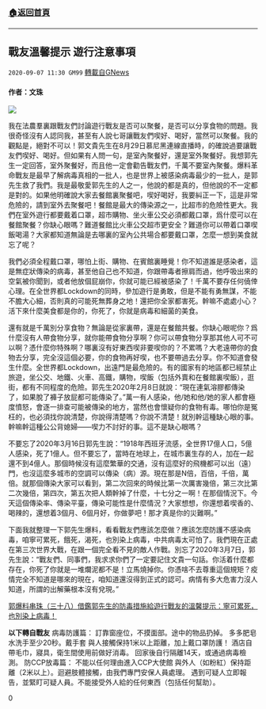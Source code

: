 ###  [:house:返回首頁](https://github.com/ourhimalayas/txt)
---

## 戰友溫馨提示 遊行注意事項
`2020-09-07 11:30 GM99` [轉載自GNews](https://gnews.org/zh-hant/339576/)

#### **作者：文珠**

![](https://s3.amazonaws.com/gnews-media-offload/wp-content/uploads/2020/09/07112732/Cover-2.jpg)

我在法農羣裏跟戰友們討論遊行戰友是否可以聚餐，是否可以分享食物的問題。我很奇怪沒有人認同我，甚至有人說七哥讓戰友們喫好、喝好，當然可以聚餐。我的觀點是，絕對不可以！郭文貴先生在8月29日慕尼黑連線直播時，的確說過要讓戰友們喫好、喝好。但如果有人問一句，是室內聚餐好，還是室外聚餐好。我想郭先生一定回答，室外聚餐好，而且他一定會勸告戰友們，千萬不要室內聚餐。爆料革命戰友是最早了解病毒真相的一批人，也是世界上被感染病毒最少的一批人，是郭先生救了我們。我是最敬愛郭先生的人之一，他說的都是真的，但他說的不一定都是對的。如果他明確說大家去餐館裏聚餐吧，喫好喝好，我要糾正一下，這是非常危險的，請到室外去聚餐吧！餐館是最大的傳染源之一，比超市的危險性更大。我們在室外遊行都要戴着口罩，超市購物、坐火車公交必須都戴口罩，爲什麼可以在餐館聚餐？你缺心眼嗎？難道餐館比火車公交超市更安全？難道你可以帶着口罩喫飯喝湯？大家都知道無論是去哪裏的室內公共場合都要戴口罩，怎麼一想到美食就忘了呢？

我們必須全程戴口罩，哪怕上街、購物、在賓館裏睡覺！你不知道誰是感染者，這是無症狀傳染的病毒，甚至他自己也不知道，你跟帶毒者擦肩而過，他呼吸出來的空氣被你聞到，或者他放個屁崩你，你就可能已經被感染了！千萬不要存任何僥倖心理。在全世界都Lockdown的同時，參加遊行是勇敢，但是不能有勇無謀，不能不膽大心細，否則真的可能死無葬身之地！還把你全家都害死。幹嘛不處處小心？活下來什麼美食都是你的，你死了，你就是病毒和細菌的美食。

還有就是千萬別分享食物？無論是從家裏帶，還是在餐館共餐。你缺心眼呢你？爲什麼沒有人帶食物分享，就你能帶食物分享啊？你可以帶食物分享那其他人可不可以啊？憑什麼你特殊啊？哪裏沒有好東西喫非要喫你的？不累嗎？大老遠帶你的食物去分享，完全沒這個必要，你的食物再好喫，也不要帶過去分享。你不知道會發生什麼。全世界都Lockdown，出遠門是最危險的。有的國家有的地區都已經禁止旅遊，坐公交、地鐵、火車、高鐵，購物，喫飯（包括外賣和在餐館裏喫飯），逛街，都有不同程度的危險。郭先生2020年2月8日就說：“現在連氣溶膠都傳染了，如果脫了褲子放屁都可能傳染了。”萬一有人感染，他/她和他/她的家人都會極度憤怒，會逐一排查可能被傳染的地方，當然也會懷疑你的食物有毒。哪怕你是冤枉的，也必須找你說清楚，你說得清楚嗎？你說不清楚！就別幹這種缺心眼的事。幹嘛幹這種公公背媳婦——喫力不討好的事。這不是缺心眼嗎？

不要忘了2020年3月16日郭先生說：“1918年西班牙流感，全世界17億人口，5億人感染，死了1億人。但不要忘了，當時在地球上，在城市裏生存的人，加在一起還不到4億人。那個時候沒有這麼繁華的交通，沒有這麼好的飛機都可以出（遠）門，也沒這麼多城市的空調可以傳染（病）源。現在那是N倍，百倍，千倍，萬倍。就那個傳染大家可以看到，第二次回來的時候比第一次厲害幾倍，第三次比第二次幾倍，第四次，第五次把人類幹掉了什麼，十七分之一啊！在那個情況下。今天這個傳染率、傳染平臺，傳染可能性是什麼情況？大家想想，你還想着喫香的、喝辣的，還想着3個月、6個月好，你做夢吧！那才真是你的災難啊。”

下面我就整理一下郭先生爆料，看看戰友們應該怎麼做？應該怎麼防護不感染病毒，咱寧可累死，餓死，渴死，也別染上病毒，中共病毒太可怕了。我們現在正處在第三次世界大戰，在跟一個完全看不見的敵人作戰。別忘了2020年3月7日，郭先生說：“戰友們、同事們，我求求你們了一定要記住文貴一句話。你活着什麼都存在，你死了你就是一堆爛泥都不是！立馬燒掉你。你憑啥不去尊重這個規矩？疫情完全不知道是哪來的現在，咱知道還沒得到正式的認可。病情有多大危害力沒人知道，所謂的出解藥根本沒有兌現。”

[郭爆料串珠（三十八）借鑑郭先生的防毒措施給遊行戰友的溫馨提示：寧可累死，也別染上病毒！](https://gnews.org/zh-hant/327842/)

**以下轉自戰友**
病毒防護篇：
訂靠窗座位，不摸面部。途中的物品扔掉。
多多肥皂水洗手至少20秒。戴手套
與人接觸保持1米以上距離，加上戴口罩防護！
酒店自帶毛巾，寢具，衛生間使用前做好消毒。
回家後自行隔離14天，或通過病毒檢測。
防CCP放毒篇：
不能以任何理由進入CCP大使館
與外人（如粉紅）保持距離（2米以上）。迴避肢體接觸，由我們專門安保人員處理。
遇到可疑人立即報告，並緊盯可疑人員。不能接受外人給的任何東西（包括任何幫助）。

0
